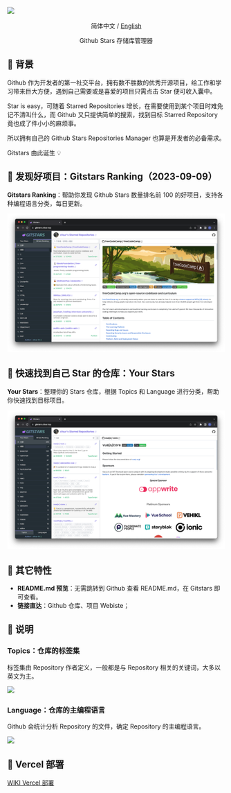 ![](public/brand.png)

<div align="center">

简体中文 / [English](./README-EN.md)

Github Stars 存储库管理器

</div>

## 🎯 背景

Github 作为开发者的第一社交平台，拥有数不胜数的优秀开源项目，给工作和学习带来巨大方便，遇到自己需要或是喜爱的项目只需点击 Star 便可收入囊中。

Star is easy，可随着 Starred Repositories 增长，在需要使用到某个项目时难免记不清叫什么，而 Github 又只提供简单的搜索，找到目标 Starred Repository 竟也成了件小小的麻烦事。

所以拥有自己的 Github Stars Repositories Manager 也算是开发者的必备需求。

Gitstars 由此诞生 💡

## 👀 发现好项目：Gitstars Ranking（2023-09-09）

<strong>Gitstars Ranking</strong>：帮助你发现 Github Stars 数量排名前 100 的好项目，支持各种编程语言分类，每日更新。

![](public/example-github-ranking.png)

## 🚀 快速找到自己 Star 的仓库：Your Stars

<strong>Your Stars</strong>：整理你的 Stars 仓库，根据 Topics 和 Language 进行分类，帮助你快速找到目标项目。

![](public/example-your-stars.png)

## 👻 其它特性

- <strong>README.md 预览</strong>：无需跳转到 Github 查看 README.md，在 Gitstars 即可查看。
- <strong>链接直达</strong>：Github 仓库、项目 Webiste；

## 📖 说明

### Topics：仓库的标签集

标签集由 Repository 作者定义，一般都是与 Repository 相关的关键词，大多以英文为主。

![](public/example-topics.png)

### Language：仓库的主编程语言

Github 会统计分析 Repository 的文件，确定 Repository 的主编程语言。

![](public/example-languages.png)

## 🤖 Vercel 部署

[WIKI Vercel 部署](https://github.com/cfour-hi/gitstars/wiki/Vercel-%E9%83%A8%E7%BD%B2)

